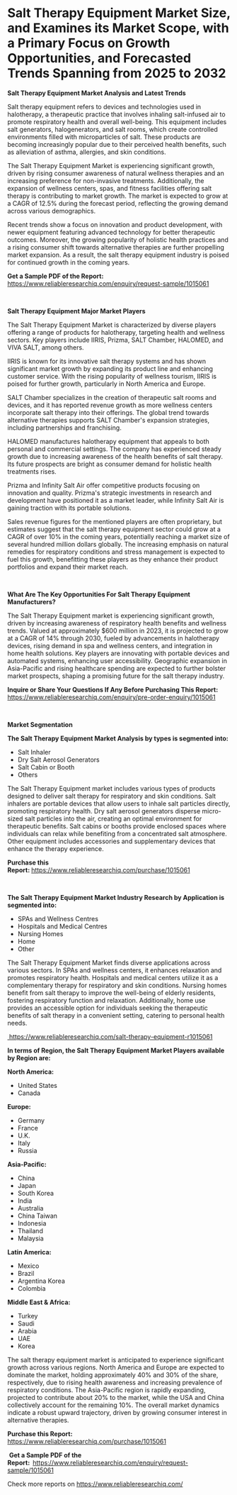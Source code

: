 <p><h1>Salt Therapy Equipment Market Size, and Examines its Market Scope, with a Primary Focus on Growth Opportunities, and Forecasted Trends Spanning from 2025 to 2032</h1></p><p><strong>Salt Therapy Equipment Market Analysis and Latest Trends</strong></p>
<p><p>Salt therapy equipment refers to devices and technologies used in halotherapy, a therapeutic practice that involves inhaling salt-infused air to promote respiratory health and overall well-being. This equipment includes salt generators, halogenerators, and salt rooms, which create controlled environments filled with microparticles of salt. These products are becoming increasingly popular due to their perceived health benefits, such as alleviation of asthma, allergies, and skin conditions.</p><p>The Salt Therapy Equipment Market is experiencing significant growth, driven by rising consumer awareness of natural wellness therapies and an increasing preference for non-invasive treatments. Additionally, the expansion of wellness centers, spas, and fitness facilities offering salt therapy is contributing to market growth. The market is expected to grow at a CAGR of 12.5% during the forecast period, reflecting the growing demand across various demographics.</p><p>Recent trends show a focus on innovation and product development, with newer equipment featuring advanced technology for better therapeutic outcomes. Moreover, the growing popularity of holistic health practices and a rising consumer shift towards alternative therapies are further propelling market expansion. As a result, the salt therapy equipment industry is poised for continued growth in the coming years.</p></p>
<p><strong>Get a Sample PDF of the Report:&nbsp;</strong> <a href="https://www.reliableresearchiq.com/enquiry/request-sample/1015061?utm_campaign=1743&utm_medium=2&utm_source=Github&utm_content=ia&utm_term=05032025&utm_id=salt-therapy-equipment">https://www.reliableresearchiq.com/enquiry/request-sample/1015061</a></p>
<p>&nbsp;</p>
<p><strong>Salt Therapy Equipment Major Market Players</strong></p>
<p><p>The Salt Therapy Equipment Market is characterized by diverse players offering a range of products for halotherapy, targeting health and wellness sectors. Key players include IIRIS, Prizma, SALT Chamber, HALOMED, and VIVA SALT, among others.</p><p>IIRIS is known for its innovative salt therapy systems and has shown significant market growth by expanding its product line and enhancing customer service. With the rising popularity of wellness tourism, IIRIS is poised for further growth, particularly in North America and Europe.</p><p>SALT Chamber specializes in the creation of therapeutic salt rooms and devices, and it has reported revenue growth as more wellness centers incorporate salt therapy into their offerings. The global trend towards alternative therapies supports SALT Chamber's expansion strategies, including partnerships and franchising.</p><p>HALOMED manufactures halotherapy equipment that appeals to both personal and commercial settings. The company has experienced steady growth due to increasing awareness of the health benefits of salt therapy. Its future prospects are bright as consumer demand for holistic health treatments rises.</p><p>Prizma and Infinity Salt Air offer competitive products focusing on innovation and quality. Prizma's strategic investments in research and development have positioned it as a market leader, while Infinity Salt Air is gaining traction with its portable solutions.</p><p>Sales revenue figures for the mentioned players are often proprietary, but estimates suggest that the salt therapy equipment sector could grow at a CAGR of over 10% in the coming years, potentially reaching a market size of several hundred million dollars globally. The increasing emphasis on natural remedies for respiratory conditions and stress management is expected to fuel this growth, benefitting these players as they enhance their product portfolios and expand their market reach.</p></p>
<p>&nbsp;</p>
<p><strong>What Are The Key Opportunities For Salt Therapy Equipment Manufacturers?</strong></p>
<p><p>The Salt Therapy Equipment market is experiencing significant growth, driven by increasing awareness of respiratory health benefits and wellness trends. Valued at approximately $600 million in 2023, it is projected to grow at a CAGR of 14% through 2030, fueled by advancements in halotherapy devices, rising demand in spa and wellness centers, and integration in home health solutions. Key players are innovating with portable devices and automated systems, enhancing user accessibility. Geographic expansion in Asia-Pacific and rising healthcare spending are expected to further bolster market prospects, shaping a promising future for the salt therapy industry.</p></p>
<p><strong>Inquire or Share Your Questions If Any Before Purchasing This Report:</strong> <a href="https://www.reliableresearchiq.com/enquiry/pre-order-enquiry/1015061?utm_campaign=1743&utm_medium=2&utm_source=Github&utm_content=ia&utm_term=05032025&utm_id=salt-therapy-equipment">https://www.reliableresearchiq.com/enquiry/pre-order-enquiry/1015061</a></p>
<p>&nbsp;</p>
<p><strong>Market Segmentation</strong></p>
<p><strong>The Salt Therapy Equipment Market Analysis by types is segmented into:</strong></p>
<p><ul><li>Salt Inhaler</li><li>Dry Salt Aerosol Generators</li><li>Salt Cabin or Booth</li><li>Others</li></ul></p>
<p><p>The Salt Therapy Equipment market includes various types of products designed to deliver salt therapy for respiratory and skin conditions. Salt inhalers are portable devices that allow users to inhale salt particles directly, promoting respiratory health. Dry salt aerosol generators disperse micro-sized salt particles into the air, creating an optimal environment for therapeutic benefits. Salt cabins or booths provide enclosed spaces where individuals can relax while benefiting from a concentrated salt atmosphere. Other equipment includes accessories and supplementary devices that enhance the therapy experience.</p></p>
<p><strong>Purchase this Report:&nbsp;</strong><a href="https://www.reliableresearchiq.com/purchase/1015061?utm_campaign=1743&utm_medium=2&utm_source=Github&utm_content=ia&utm_term=05032025&utm_id=salt-therapy-equipment">https://www.reliableresearchiq.com/purchase/1015061</a></p>
<p>&nbsp;</p>
<p><strong>The Salt Therapy Equipment Market Industry Research by Application is segmented into:</strong></p>
<p><ul><li>SPAs and Wellness Centres</li><li>Hospitals and Medical Centres</li><li>Nursing Homes</li><li>Home</li><li>Other</li></ul></p>
<p><p>The Salt Therapy Equipment Market finds diverse applications across various sectors. In SPAs and wellness centers, it enhances relaxation and promotes respiratory health. Hospitals and medical centers utilize it as a complementary therapy for respiratory and skin conditions. Nursing homes benefit from salt therapy to improve the well-being of elderly residents, fostering respiratory function and relaxation. Additionally, home use provides an accessible option for individuals seeking the therapeutic benefits of salt therapy in a convenient setting, catering to personal health needs.</p></p>
<p><a href="https://www.reliableresearchiq.com/salt-therapy-equipment-r1015061?utm_campaign=1743&utm_medium=2&utm_source=Github&utm_content=ia&utm_term=05032025&utm_id=salt-therapy-equipment">&nbsp;https://www.reliableresearchiq.com/salt-therapy-equipment-r1015061</a></p>
<p><strong>In terms of Region, the Salt Therapy Equipment Market Players available by Region are:</strong></p>
<p>
    <p> <strong> North America: </strong>
        <ul>
            <li>United States</li>
            <li>Canada</li>
        </ul>
        </p> 
    <p> <strong> Europe: </strong>
        <ul>
            <li>Germany</li>
            <li>France</li>
            <li>U.K.</li>
            <li>Italy</li>
            <li>Russia</li>
        </ul>
        </p> 
    <p> <strong> Asia-Pacific: </strong>
        <ul>
            <li>China</li>
            <li>Japan</li>
            <li>South Korea</li>
            <li>India</li>
            <li>Australia</li>
            <li>China Taiwan</li>
            <li>Indonesia</li>
            <li>Thailand</li>
            <li>Malaysia</li>
        </ul>
        </p> 
    <p> <strong> Latin America: </strong>
        <ul>
            <li>Mexico</li>
            <li>Brazil</li>
            <li>Argentina Korea</li>
            <li>Colombia</li>
        </ul>
        </p> 
    <p> <strong> Middle East & Africa: </strong>
        <ul>
            <li>Turkey</li>
            <li>Saudi</li>
            <li>Arabia</li>
            <li>UAE</li>
            <li>Korea</li>
        </ul>
    </p>
    </p>
<p><p>The salt therapy equipment market is anticipated to experience significant growth across various regions. North America and Europe are expected to dominate the market, holding approximately 40% and 30% of the share, respectively, due to rising health awareness and increasing prevalence of respiratory conditions. The Asia-Pacific region is rapidly expanding, projected to contribute about 20% to the market, while the USA and China collectively account for the remaining 10%. The overall market dynamics indicate a robust upward trajectory, driven by growing consumer interest in alternative therapies.</p></p>
<p><strong>Purchase this Report: </strong><a href="https://www.reliableresearchiq.com/purchase/1015061?utm_campaign=1743&utm_medium=2&utm_source=Github&utm_content=ia&utm_term=05032025&utm_id=salt-therapy-equipment">https://www.reliableresearchiq.com/purchase/1015061</a></p>
<p>&nbsp;<strong>Get a Sample PDF of the Report:&nbsp;&nbsp;</strong><a href="https://www.reliableresearchiq.com/enquiry/request-sample/1015061?utm_campaign=1743&utm_medium=2&utm_source=Github&utm_content=ia&utm_term=05032025&utm_id=salt-therapy-equipment">https://www.reliableresearchiq.com/enquiry/request-sample/1015061</a></p>
<p><strong></strong></p>
<p>Check more reports on <a href="https://www.reliableresearchiq.com/?utm_campaign=1743&utm_medium=2&utm_source=Github&utm_content=ia&utm_term=05032025&utm_id=salt-therapy-equipment">https://www.reliableresearchiq.com/</a></p>